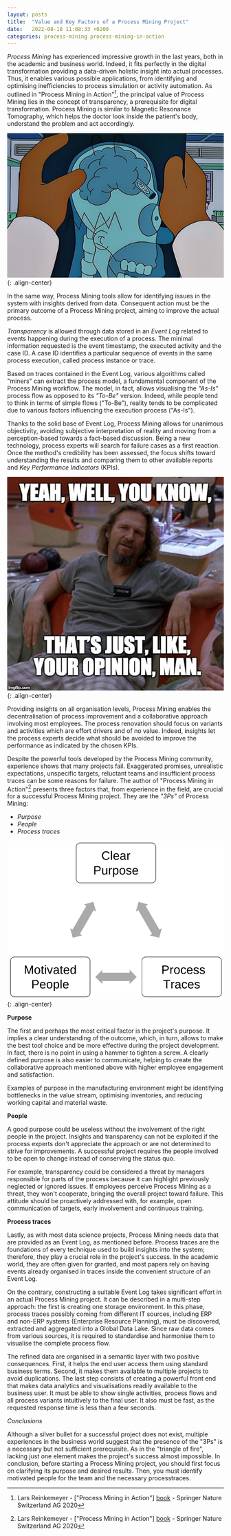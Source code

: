 ```yaml
---
layout: posts
title:  "Value and Key Factors of a Process Mining Project"
date:   2022-08-18 11:08:33 +0200
categories: process-mining process-mining-in-action
---
```

*Process Mining* has experienced impressive growth in the last years, both in the academic and business world. Indeed, it fits perfectly in the digital transformation providing a data-driven holistic insight into actual processes. Thus, it enables various possible applications, from identifying and optimising inefficiencies to process simulation or activity automation. As outlined in "Process Mining in Action"[^1], the principal value of Process Mining lies in the concept of transparency, a prerequisite for digital transformation. Process Mining is similar to Magnetic Resonance Tomography, which helps the doctor look inside the patient's body, understand the problem and act accordingly.

![Homer Simpson's MRT](/assets/homer-radiography.jpg){: .align-center}

In the same way, Process Mining tools allow for identifying issues in the system with insights derived from data. Consequent action must be the primary outcome of a Process Mining project, aiming to improve the actual process.

*Transparency* is allowed through data stored in an *Event Log* related to events happening during the execution of a process. The minimal information requested is the event timestamp, the executed activity and the case ID. A case ID identifies a particular sequence of events in the same process execution, called process instance or trace. 



Based on traces contained in the Event Log, various algorithms called "miners" can extract the process model, a fundamental component of the Process Mining workflow. The model, in fact, allows visualising the *"As-Is"* process flow as opposed to its *"To-Be"* version. Indeed, while people tend to think in terms of simple flows ("To-Be"), reality tends to be complicated due to various factors influencing the execution process ("As-Is"). 

Thanks to the solid base of Event Log, Process Mining allows for unanimous objectivity,  avoiding subjective interpretation of reality and moving from a perception-based towards a fact-based discussion. Being a new technology, process experts will search for failure cases as a first reaction. Once the method's credibility has been assessed, the focus shifts toward understanding the results and comparing them to other available reports and *Key Performance Indicators* (KPIs).

![subjective vs objective](/assets/the-big-lebowsky.jpg){: .align-center}

Providing insights on all organisation levels, Process Mining enables the decentralisation of process improvement and a collaborative approach involving most employees. The process renovation should focus on variants and activities which are effort drivers and of no value. Indeed, insights let the process experts decide what should be avoided to improve the performance as indicated by the chosen KPIs.

Despite the powerful tools developed by the Process Mining community, experience shows that many projects fail. Exaggerated promises, unrealistic expectations, unspecific targets, reluctant teams and insufficient process traces can be some reasons for failure. The author of "Process Mining in Action"[^1] presents three factors that, from experience in the field, are crucial for a successful Process Mining project. They are the *"3Ps"* of Process Mining:

- *Purpose*
- *People*
- *Process traces*

![three-ps](/assets/three-ps.png){: .align-center}

**Purpose**

The first and perhaps the most critical factor is the project's purpose. It implies a clear understanding of the outcome, which, in turn, allows to make the best tool choice and be more effective during the project development. In fact, there is no point in using a hammer to tighten a screw. A clearly defined purpose is also easier to communicate, helping to create the collaborative approach mentioned above with higher employee engagement and satisfaction.

Examples of purpose in the manufacturing environment might be identifying bottlenecks in the value stream, optimising inventories, and reducing working capital and material waste.

**People**

A good purpose could be useless without the involvement of the right people in the project. Insights and transparency can not be exploited if the process experts don't appreciate the approach or are not determined to strive for improvements. A successful project requires the people involved to be open to change instead of conserving the status quo. 

For example, transparency could be considered a threat by managers responsible for parts of the process because it can highlight previously neglected or ignored issues. If employees perceive Process Mining as a threat, they won't cooperate, bringing the overall project toward failure. This attitude should be proactively addressed with, for example, open communication of targets, early involvement and continuous training.

**Process traces**

Lastly, as with most data science projects, Process Mining needs data that are provided as an Event Log, as mentioned before. Process traces are the foundations of every technique used to build insights into the system; therefore, they play a crucial role in the project's success. In the academic world, they are often given for granted, and most papers rely on having events already organised in traces inside the convenient structure of an Event Log. 

On the contrary, constructing a suitable Event Log takes significant effort in an actual Process Mining project. It can be described in a multi-step approach: the first is creating one storage environment. In this phase, process traces possibly coming from different IT sources, including ERP and non-ERP systems (Enterprise Resource Planning), must be discovered, extracted and aggregated into a Global Data Lake. Since raw data comes from various sources, it is required to standardise and harmonise them to visualise the complete process flow. 

The refined data are organised in a semantic layer with two positive consequences. First, it helps the end user access them using standard business terms. Second, it makes them available to multiple projects to avoid duplications. The last step consists of creating a powerful front end that makes data analytics and visualisations readily available to the business user. It must be able to show single activities, process flows and all process variants intuitively to the final user. It also must be fast, as the requested response time is less than a few seconds.

*Conclusions*

Although a silver bullet for a successful project does not exist, multiple experiences in the business world suggest that the presence of the "3Ps" is a necessary but not sufficient prerequisite. As in the "triangle of fire", lacking just one element makes the project's success almost impossible. In conclusion, before starting a Process Mining project, you should first focus on clarifying its purpose and desired results. Then, you must identify motivated people for the team and the necessary processtraces.

[^1]: Lars Reinkemeyer - ["Process Mining in Action"] [book] - Springer Nature Switzerland AG 2020

[book]: http://processmining.org/publications.html#books

